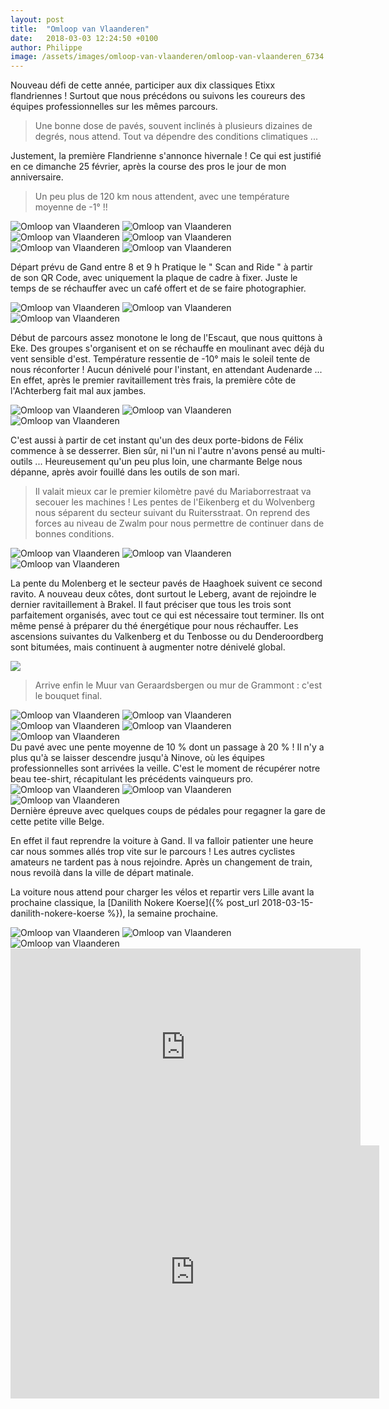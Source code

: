 ```yaml
---
layout: post
title:  "Omloop van Vlaanderen"
date:   2018-03-03 12:24:50 +0100
author: Philippe
image: /assets/images/omloop-van-vlaanderen/omloop-van-vlaanderen_6734.jpg
---
```

Nouveau défi de cette année, participer aux dix classiques Etixx flandriennes !
Surtout que nous précédons ou suivons les coureurs des équipes professionnelles sur les mêmes parcours.

> Une bonne dose de pavés, souvent inclinés à plusieurs dizaines de degrés, nous attend.
Tout va dépendre des conditions climatiques ...

Justement, la première Flandrienne s'annonce hivernale !
Ce qui est justifié en ce dimanche 25 février, après la course des pros le jour de mon anniversaire.
> Un peu plus de 120 km nous attendent, avec une température moyenne de -1° !!
<div class="gallery-box">
  <div class="gallery">
<img src="/assets/images/omloop-van-vlaanderen/omloop-van-vlaanderen_6721.jpg" title="" alt="Omloop van Vlaanderen" >
<img src="/assets/images/omloop-van-vlaanderen/omloop-van-vlaanderen_6722.jpg" title="Hall de départ" alt="Omloop van Vlaanderen" >
<img src="/assets/images/omloop-van-vlaanderen/omloop-van-vlaanderen_6734.jpg" title="" alt="Omloop van Vlaanderen" >
<img src="/assets/images/omloop-van-vlaanderen/omloop-van-vlaanderen_6744.jpg" title="Départ immédiat" alt="Omloop van Vlaanderen" >
<img src="/assets/images/omloop-van-vlaanderen/omloop-van-vlaanderen_6748.jpg" title="" alt="Omloop van Vlaanderen" >
<img src="/assets/images/omloop-van-vlaanderen/omloop-van-vlaanderen_6749.jpg" title="" alt="Omloop van Vlaanderen" >
</div>
</div>

Départ prévu de Gand entre 8 et 9 h
Pratique le " Scan and Ride " à partir de son QR Code, avec uniquement la plaque de cadre à fixer.
Juste le temps de se réchauffer avec un café offert et de se faire photographier.

<div class="gallery-box">
  <div class="gallery">
<img src="/assets/images/omloop-van-vlaanderen/omloop-van-vlaanderen_6728.jpg" title="Sortie de Gand" alt="Omloop van Vlaanderen" >
<img src="/assets/images/omloop-van-vlaanderen/omloop-van-vlaanderen_6731.jpg" title="Au bord du canal" alt="Omloop van Vlaanderen" >
<img src="/assets/images/omloop-van-vlaanderen/omloop-van-vlaanderen_6741.jpg" title="Ligne de départ" alt="Omloop van Vlaanderen" >
</div>
</div>

Début de parcours assez monotone le long de l'Escaut, que nous quittons à Eke.
Des groupes s'organisent et on se réchauffe en moulinant avec déjà du vent sensible d'est.
Température ressentie de -10° mais le soleil tente de nous réconforter !
Aucun dénivelé pour l'instant, en attendant Audenarde ...
En effet, après le premier ravitaillement très frais, la première côte de l'Achterberg fait mal aux jambes.

<div class="gallery-box">
  <div class="gallery">
<img src="/assets/images/omloop-van-vlaanderen/omloop-van-vlaanderen_6783.jpg" title="Premier ravitaillement" alt="Omloop van Vlaanderen" >
<img src="/assets/images/omloop-van-vlaanderen/omloop-van-vlaanderen_6792.jpg" title="" alt="Omloop van Vlaanderen" >
<img src="/assets/images/omloop-van-vlaanderen/omloop-van-vlaanderen_6794.jpg" title="Côte de l'Achterberg" alt="Omloop van Vlaanderen" >
</div>
</div>

C'est aussi à partir de cet instant qu'un des deux porte-bidons de Félix commence à se desserrer.
Bien sûr, ni l'un ni l'autre n'avons pensé au multi-outils ...
Heureusement qu'un peu plus loin, une charmante Belge nous dépanne, après avoir fouillé dans les outils de son mari.
> Il valait mieux car le premier kilomètre pavé du Mariaborrestraat va secouer les machines !
Les pentes de l'Eikenberg et du Wolvenberg nous séparent du secteur suivant du Ruitersstraat.
On reprend des forces au niveau de Zwalm pour nous permettre de continuer dans de bonnes conditions.

<div class="gallery-box">
  <div class="gallery">
<img src="/assets/images/omloop-van-vlaanderen/omloop-van-vlaanderen_6740.jpg" title="" alt="Omloop van Vlaanderen" >
<img src="/assets/images/omloop-van-vlaanderen/omloop-van-vlaanderen_6769.jpg" title="" alt="Omloop van Vlaanderen" >
<img src="/assets/images/omloop-van-vlaanderen/omloop-van-vlaanderen_6788.jpg" title="" alt="Omloop van Vlaanderen" >
</div>
</div>

La pente du Molenberg et le secteur pavés de Haaghoek suivent ce second ravito.
A  nouveau deux côtes, dont surtout le Leberg, avant de rejoindre le dernier ravitaillement à Brakel.
Il faut préciser que tous les trois sont parfaitement organisés, avec tout ce qui est nécessaire tout terminer.
Ils ont même pensé à préparer du thé énergétique pour nous réchauffer.
Les ascensions suivantes du Valkenberg et du Tenbosse ou du Denderoordberg sont bitumées, mais continuent à augmenter notre dénivelé global.


![](/assets/images/omloop-van-vlaanderen/omloop-van-vlaanderen_6727.jpg)

> Arrive enfin le Muur van Geraardsbergen ou mur de Grammont : c'est le bouquet final.
<div class="gallery-box">
  <div class="gallery">
<img src="/assets/images/omloop-van-vlaanderen/omloop-van-vlaanderen_6750.jpg" title="" alt="Omloop van Vlaanderen" >
<img src="/assets/images/omloop-van-vlaanderen/omloop-van-vlaanderen_6755.jpg" title="Passage à 20 %" alt="Omloop van Vlaanderen" >
<img src="/assets/images/omloop-van-vlaanderen/omloop-van-vlaanderen_6756.jpg" title="" alt="Omloop van Vlaanderen" >
<img src="/assets/images/omloop-van-vlaanderen/omloop-van-vlaanderen_6773.jpg" title="" alt="Omloop van Vlaanderen" >
<img src="/assets/images/omloop-van-vlaanderen/omloop-van-vlaanderen_6775.jpg" title="Mur de Grammont" alt="Omloop van Vlaanderen" >
</div>
</div>
Du pavé avec une pente moyenne de 10 % dont un passage à 20 % !
Il n'y a plus qu'à se laisser descendre jusqu'à Ninove, où les équipes professionnelles sont arrivées la veille.
C'est le moment de récupérer notre beau tee-shirt, récapitulant les précédents vainqueurs pro.
<div class="gallery-box">
  <div class="gallery">
<img src="/assets/images/omloop-van-vlaanderen/omloop-van-vlaanderen_6757.jpg" title="Portail d'arrivée" alt="Omloop van Vlaanderen" >
<img src="/assets/images/omloop-van-vlaanderen/omloop-van-vlaanderen_6774.jpg" title="" alt="Omloop van Vlaanderen" >
<img src="/assets/images/omloop-van-vlaanderen/omloop-van-vlaanderen_6776.jpg" title="Finish à Ninove" alt="Omloop van Vlaanderen" >
</div>
</div>
Dernière épreuve avec quelques coups de pédales pour regagner la gare de cette petite ville Belge.

En effet il faut reprendre la voiture à Gand.
Il va falloir patienter une heure car nous sommes allés trop vite sur le parcours !
Les autres cyclistes amateurs ne tardent pas à nous rejoindre.
Après un changement de train, nous revoilà dans la ville de départ matinale.

La voiture nous attend pour charger les vélos et repartir vers Lille avant la prochaine classique, la [Danilith Nokere Koerse]({% post_url 2018-03-15-danilith-nokere-koerse %}), la semaine prochaine.

<div class="gallery-box">
  <div class="gallery">
<img src="/assets/images/omloop-van-vlaanderen/omloop-van-vlaanderen_6726.jpg" title="Retour au parking" alt="Omloop van Vlaanderen" >
<img src="/assets/images/omloop-van-vlaanderen/omloop-van-vlaanderen_6730.jpg" title="" alt="Omloop van Vlaanderen" >
<img src="/assets/images/omloop-van-vlaanderen/omloop-van-vlaanderen_6739.jpg" title="Récupération après 130 km" alt="Omloop van Vlaanderen" >
</div>
</div>

<center><iframe src="https://www.youtube.com/embed/iAebG28oc20" width="560" height="315" frameborder="0" allowfullscreen="allowfullscreen"></iframe></center>

<center><iframe src="https://www.strava.com/activities/1425917052/embed/3b798e93062aa910236312cd54c5bd9c8f9b276c" width="590" height="405" frameborder="0" scrolling="no" data-mce-fragment="1"></iframe></center>